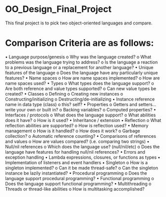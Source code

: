 # OO_Design_Final_Project
This final project is to pick two object-oriented languages and compare.

# Comparison Criteria are as follows: 
•	Language purpose/genesis
  o	Why was the language created?
  o	What problems was the language trying to address?
  o	Is the language a reaction to a previous language or a replacement for another language?
•	Unique features of the language
  o	Does the language have any particularly unique features?
•	Name spaces
  o	How are name spaces implemented?
  o	How are name spaces used?
•	Types
  o	What types does the language support?
  o	Are both reference and value types supported?
  o	Can new value types be created?
•	Classes
  o	Defining
  o	Creating new instances
  o	Constructing/initializing
  o	Destructing/de-initializing
•	Instance reference name in data type (class)
  o	this? self?
•	Properties
  o	Getters and setters…write your own or built in?
  o	Backing variables?
  o	Computed properties?
•	Interfaces / protocols
  o	What does the language support?
  o	What abilities does it have?
  o	How is it used?
•	Inheritance / extension
•	Reflection
  o	What reflection abilities are supported?
  o	How is reflection used?
•	Memory management
  o	How is it handled?
  o	How does it work?
  o	Garbage collection?
  o	Automatic reference counting?
•	Comparisons of references and values
  o	How are values compared? (i.e. comparing two strings)
•	Null/nil references
  o	Which does the language use? (null/nil/etc)
  o	Does the language have features for handling null/nil references?
•	Errors and exception handling
•	Lambda expressions, closures, or functions as types
•	Implementation of listeners and event handlers
•	Singleton
  o	How is a singleton implemented?
  o	Can it be made thread-safe?
  o	Can the singleton instance be lazily instantiated?
•	Procedural programming
  o	Does the language support procedural programming?
•	Functional programming
  o	Does the language support functional programming?
•	Multithreading
  o	Threads or thread-like abilities
  o	How is multitasking accomplished?
